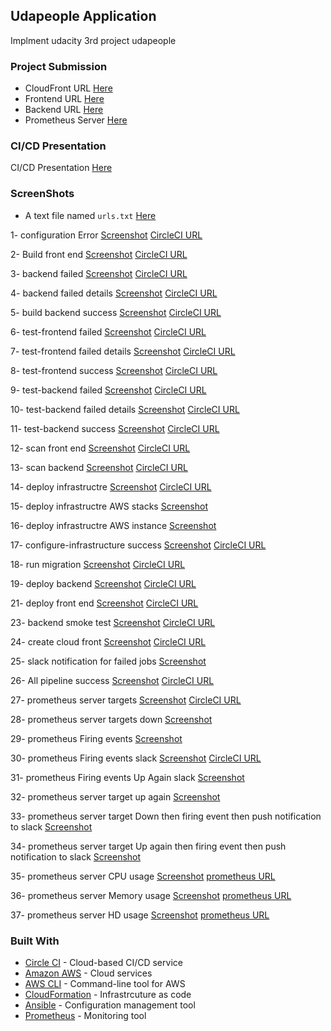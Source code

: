 ## Udapeople Application
Implment udacity 3rd project udapeople

### Project Submission

- CloudFront URL
[Here](http://d1gaogxla42ygj.cloudfront.net/#/employees)
- Frontend URL
[Here](http://udapeople-03d8f.s3.amazonaws.com/index.html#/employees)
- Backend URL
[Here](http://ec2-3-94-187-143.compute-1.amazonaws.com:3030/api/status)
- Prometheus Server
[Here](http://ec2-54-234-153-95.compute-1.amazonaws.com:9090/targets?search=)
### CI/CD Presentation
CI/CD Presentation [Here](https://github.com/hanyshakerafify/udapeople/blob/main/cicd%20presentation.pdf)

### ScreenShots

- A text file named `urls.txt` [Here](https://github.com/hanyshakerafify/udapeople/blob/main/URLs.txt)

1- configuration Error [Screenshot](https://github.com/hanyshakerafify/udapeople/blob/main/screen%20shots/1-%20configuration%20Error.PNG) [CircleCI URL](https://app.circleci.com/pipelines/github/hanyshakerafify/udapeople/3)

2- Build front end [Screenshot](https://github.com/hanyshakerafify/udapeople/blob/main/screen%20shots/2-%20Build%20front%20end.PNG) [CircleCI URL](https://app.circleci.com/pipelines/github/hanyshakerafify/udapeople/4/workflows/947a5b5e-4448-4c30-8776-0bdafa1b2b96/jobs/1)

3- backend failed [Screenshot](https://github.com/hanyshakerafify/udapeople/blob/main/screen%20shots/3-%20backend%20failed.PNG) [CircleCI URL](
https://app.circleci.com/pipelines/github/hanyshakerafify/udapeople/5/workflows/bb9ddb2f-acdf-4066-86cc-f1e7c3a9a9d4/jobs/2)

4- backend failed details [Screenshot](https://github.com/hanyshakerafify/udapeople/blob/main/screen%20shots/4-%20backend%20failed%20details.PNG) [CircleCI URL](https://app.circleci.com/pipelines/github/hanyshakerafify/udapeople/5/workflows/bb9ddb2f-acdf-4066-86cc-f1e7c3a9a9d4/jobs/2)

5- build backend success [Screenshot](https://github.com/hanyshakerafify/udapeople/blob/main/screen%20shots/5-%20build%20backend%20success.PNG) [CircleCI URL](https://app.circleci.com/pipelines/github/hanyshakerafify/udapeople/6)

6- test-frontend failed [Screenshot](https://github.com/hanyshakerafify/udapeople/blob/main/screen%20shots/6-%20test-frontend%20failed.PNG) [CircleCI URL](https://app.circleci.com/pipelines/github/hanyshakerafify/udapeople/8)

7- test-frontend failed details [Screenshot](https://github.com/hanyshakerafify/udapeople/blob/main/screen%20shots/7-%20test-frontend%20failed%20details.PNG) [CircleCI URL](https://app.circleci.com/pipelines/github/hanyshakerafify/udapeople/8/workflows/5fb75036-cf5e-44fd-b94a-76af95732fb4/jobs/10)

8- test-frontend success [Screenshot](https://github.com/hanyshakerafify/udapeople/blob/main/screen%20shots/8-%20test-frontend%20success.PNG) [CircleCI URL](https://app.circleci.com/pipelines/github/hanyshakerafify/udapeople/9)

9- test-backend failed [Screenshot](https://github.com/hanyshakerafify/udapeople/blob/main/screen%20shots/9-%20test-backend%20failed.PNG) [CircleCI URL](https://app.circleci.com/pipelines/github/hanyshakerafify/udapeople/10)

10- test-backend failed details [Screenshot](https://github.com/hanyshakerafify/udapeople/blob/main/screen%20shots/10-%20test-backend%20failed%20details.PNG) [CircleCI URL](https://app.circleci.com/pipelines/github/hanyshakerafify/udapeople/10/workflows/3d5fde21-3355-42f4-bf98-ae1cfda1da0f/jobs/17)

11- test-backend success [Screenshot](https://github.com/hanyshakerafify/udapeople/blob/main/screen%20shots/11-%20test-backend%20success.PNG) [CircleCI URL](https://app.circleci.com/pipelines/github/hanyshakerafify/udapeople/11)

12- scan front end [Screenshot](https://github.com/hanyshakerafify/udapeople/blob/main/screen%20shots/12-%20scan%20front%20end.PNG) [CircleCI URL](https://app.circleci.com/pipelines/github/hanyshakerafify/udapeople/12)

13- scan backend [Screenshot](https://github.com/hanyshakerafify/udapeople/blob/main/screen%20shots/13-%20scan%20backend.PNG) [CircleCI URL](https://app.circleci.com/pipelines/github/hanyshakerafify/udapeople/13)

14- deploy infrastructre [Screenshot](https://github.com/hanyshakerafify/udapeople/blob/main/screen%20shots/14-%20deploy%20infrastructre.PNG) [CircleCI URL](https://app.circleci.com/pipelines/github/hanyshakerafify/udapeople/18)

15- deploy infrastructre AWS stacks [Screenshot](https://github.com/hanyshakerafify/udapeople/blob/main/screen%20shots/15-%20deploy%20infrastructre%20AWS%20stacks.PNG)

16- deploy infrastructre AWS instance [Screenshot](https://github.com/hanyshakerafify/udapeople/blob/main/screen%20shots/16-%20deploy%20infrastructre%20AWS%20instance.PNG)

17- configure-infrastructure success [Screenshot](https://github.com/hanyshakerafify/udapeople/blob/main/screen%20shots/17-%20configure-infrastructure%20success.PNG) [CircleCI URL](https://app.circleci.com/pipelines/github/hanyshakerafify/udapeople/19)

18- run migration [Screenshot](https://github.com/hanyshakerafify/udapeople/blob/main/screen%20shots/18-%20run%20migration.PNG) [CircleCI URL](https://app.circleci.com/pipelines/github/hanyshakerafify/udapeople/77/workflows/01f2b167-ce7e-4a39-9b0d-a2c2685af741/jobs/167)

19- deploy backend [Screenshot](https://github.com/hanyshakerafify/udapeople/blob/main/screen%20shots/19-%20Deploy%20backend.PNG) [CircleCI URL](https://app.circleci.com/pipelines/github/hanyshakerafify/udapeople/77)

21- deploy front end [Screenshot](https://github.com/hanyshakerafify/udapeople/blob/main/screen%20shots/21-%20deploy%20front%20end.PNG) [CircleCI URL](https://app.circleci.com/pipelines/github/hanyshakerafify/udapeople/96/workflows/658aef5f-97ca-400d-b618-4e68fbe017a4/jobs/198)

23- backend smoke test [Screenshot](https://github.com/hanyshakerafify/udapeople/blob/main/screen%20shots/23-%20backend%20smoke%20test.PNG) [CircleCI URL](https://app.circleci.com/pipelines/github/hanyshakerafify/udapeople/99/workflows/bf42ec28-8674-433f-b0c1-482d7b52fd52/jobs/214)

24- create cloud front [Screenshot](https://github.com/hanyshakerafify/udapeople/blob/main/screen%20shots/24-%20create%20cloud%20front.PNG) [CircleCI URL](https://app.circleci.com/pipelines/github/hanyshakerafify/udapeople/99/workflows/bf42ec28-8674-433f-b0c1-482d7b52fd52/jobs/213)

25- slack notification for failed jobs [Screenshot](https://github.com/hanyshakerafify/udapeople/blob/main/screen%20shots/25-%20slack%20notification%20for%20failed%20jobs.PNG)

26- All pipeline success [Screenshot](https://github.com/hanyshakerafify/udapeople/blob/main/screen%20shots/26-%20All%20pipeline%20success.PNG) [CircleCI URL](https://app.circleci.com/pipelines/github/hanyshakerafify/udapeople/108)

27- prometheus server targets [Screenshot](https://github.com/hanyshakerafify/udapeople/blob/main/screen%20shots/27-%20prometheus%20server%20targets.PNG) [CircleCI URL](http://ec2-54-234-153-95.compute-1.amazonaws.com:9090/targets?search=)

28- prometheus server targets down [Screenshot](https://github.com/hanyshakerafify/udapeople/blob/main/screen%20shots/28-%20prometheus%20server%20targets%20down.PNG)

29- prometheus Firing events [Screenshot](https://github.com/hanyshakerafify/udapeople/blob/main/screen%20shots/29-%20prometheus%20Firing%20events.PNG)

30- prometheus Firing events slack [Screenshot](https://github.com/hanyshakerafify/udapeople/blob/main/screen%20shots/30-%20prometheus%20Firing%20events%20slack.PNG) [CircleCI URL](http://ec2-54-234-153-95.compute-1.amazonaws.com:9090/alerts?search=)

31- prometheus Firing events Up Again slack [Screenshot](https://github.com/hanyshakerafify/udapeople/blob/main/screen%20shots/31-%20prometheus%20Firing%20events%20Up%20Again%20slack.PNG)

32- prometheus server target up again [Screenshot](https://github.com/hanyshakerafify/udapeople/blob/main/screen%20shots/32-%20prometheus%20server%20target%20up%20again.PNG)

33- prometheus server target Down then firing event then push notification to slack [Screenshot](https://github.com/hanyshakerafify/udapeople/blob/main/screen%20shots/33-%20prometheus%20server%20target%20Down%20then%20firing%20event%20then%20push%20notification%20to%20slack.PNG)

34- prometheus server target Up again then firing event then push notification to slack [Screenshot](https://github.com/hanyshakerafify/udapeople/blob/main/screen%20shots/34-%20prometheus%20server%20target%20Up%20again%20then%20firing%20event%20then%20push%20notification%20to%20slack.PNG)

35- prometheus server CPU usage [Screenshot](https://github.com/hanyshakerafify/udapeople/blob/main/screen%20shots/35-%20prometheus%20server%20CPU%20usage.PNG) [prometheus URL](http://ec2-54-234-153-95.compute-1.amazonaws.com:9090/graph?g0.expr=avg(rate(node_cpu_seconds_total%7Bmode!%3D%22idle%22%7D%5B1m%5D))%20by%20(instance)*100&g0.tab=0&g0.stacked=0&g0.show_exemplars=0&g0.range_input=1h)

36- prometheus server Memory usage [Screenshot](https://github.com/hanyshakerafify/udapeople/blob/main/screen%20shots/36-%20prometheus%20server%20Memory%20usage.PNG) [prometheus URL](http://ec2-54-234-153-95.compute-1.amazonaws.com:9090/graph?g0.expr=node_memory_Cached_bytes%20%2B%20node_memory_Buffers_bytes%20%2B%20node_memory_MemFree_bytes&g0.tab=0&g0.stacked=0&g0.show_exemplars=0&g0.range_input=1h)

37- prometheus server HD usage [Screenshot](https://github.com/hanyshakerafify/udapeople/blob/main/screen%20shots/37-%20prometheus%20server%20HD%20usage.PNG) [prometheus URL](http://ec2-54-234-153-95.compute-1.amazonaws.com:9090/graph?g0.expr=node_filesystem_free_bytes%7Bdevice%3D%22%2Fdev%2Froot%22%7D%20&g0.tab=0&g0.stacked=0&g0.show_exemplars=0&g0.range_input=1h)


### Built With

- [Circle CI](www.circleci.com) - Cloud-based CI/CD service
- [Amazon AWS](https://aws.amazon.com/) - Cloud services
- [AWS CLI](https://aws.amazon.com/cli/) - Command-line tool for AWS
- [CloudFormation](https://aws.amazon.com/cloudformation/) - Infrastrcuture as code
- [Ansible](https://www.ansible.com/) - Configuration management tool
- [Prometheus](https://prometheus.io/) - Monitoring tool
